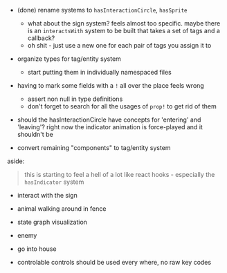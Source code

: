 - (done) rename systems to `hasInteractionCircle`, `hasSprite`
  - what about the sign system? feels almost too specific. maybe there is an `interactsWith` system to be built that takes a set of tags and a callback?
  - oh shit - just use a new one for each pair of tags you assign it to

- organize types for tag/entity system
  - start putting them in individually namespaced files

- having to mark some fields with a `!` all over the place feels wrong
  - assert non null in type definitions
  - don't forget to search for all the usages of `prop!` to get rid of them

- should the hasInteractionCircle have concepts for 'entering' and 'leaving'? right now the indicator animation is force-played and it shouldn't be

- convert remaining "components" to tag/entity system

aside:
> this is starting to feel a hell of a lot like react hooks - especially the `hasIndicator` system

- interact with the sign

- animal walking around in fence

- state graph visualization

- enemy

- go into house

- controlable controls should be used every where, no raw key codes
